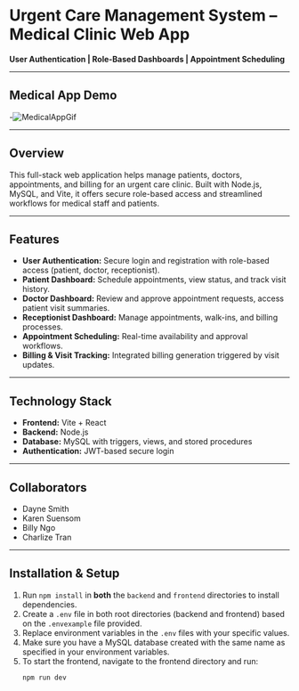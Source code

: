 # Urgent Care Management System – Medical Clinic Web App

**User Authentication | Role-Based Dashboards | Appointment Scheduling**

---

## Medical App Demo

-![MedicalAppGif](https://github.com/user-attachments/assets/11966565-87fb-4da3-9c7f-48e18bd84d48)

---

## Overview

This full-stack web application helps manage patients, doctors, appointments, and billing for an urgent care clinic. Built with Node.js, MySQL, and Vite, it offers secure role-based access and streamlined workflows for medical staff and patients.

---

## Features

- **User Authentication:** Secure login and registration with role-based access (patient, doctor, receptionist).  
- **Patient Dashboard:** Schedule appointments, view status, and track visit history.  
- **Doctor Dashboard:** Review and approve appointment requests, access patient visit summaries.  
- **Receptionist Dashboard:** Manage appointments, walk-ins, and billing processes.  
- **Appointment Scheduling:** Real-time availability and approval workflows.  
- **Billing & Visit Tracking:** Integrated billing generation triggered by visit updates.

---

## Technology Stack

- **Frontend:** Vite + React  
- **Backend:** Node.js
- **Database:** MySQL with triggers, views, and stored procedures  
- **Authentication:** JWT-based secure login

---

## Collaborators

- Dayne Smith
- Karen Suensom
- Billy Ngo
- Charlize Tran



---

## Installation & Setup

1. Run `npm install` in **both** the `backend` and `frontend` directories to install dependencies.  
2. Create a `.env` file in both root directories (backend and frontend) based on the `.envexample` file provided.  
3. Replace environment variables in the `.env` files with your specific values.  
4. Make sure you have a MySQL database created with the same name as specified in your environment variables.  
5. To start the frontend, navigate to the frontend directory and run:  
   ```bash
   npm run dev
